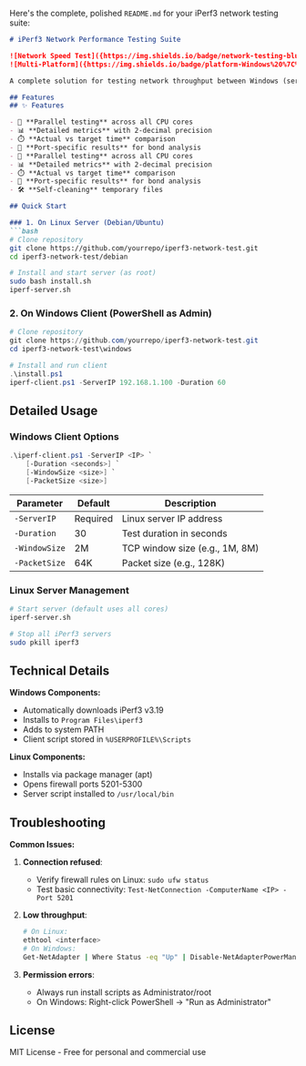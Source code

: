 Here's the complete, polished `README.md` for your iPerf3 network testing suite:

```markdown
# iPerf3 Network Performance Testing Suite

![Network Speed Test]({https://img.shields.io/badge/network-testing-blue}) 
![Multi-Platform]({https://img.shields.io/badge/platform-Windows%20%7C%20Linux-lightgrey})

A complete solution for testing network throughput between Windows (server) and Linux (client) systems with LACP bonding support.

## Features
## ✨ Features

- 🚀 **Parallel testing** across all CPU cores
- 📊 **Detailed metrics** with 2-decimal precision
- ⏱️ **Actual vs target time** comparison
- 🔗 **Port-specific results** for bond analysis
- 🚀 **Parallel testing** across all CPU cores  
- 📊 **Detailed metrics** with 2-decimal precision  
- ⏱️ **Actual vs target time** comparison  
- 🔗 **Port-specific results** for bond analysis  
- 🛠️ **Self-cleaning** temporary files  

## Quick Start

### 1. On Linux Server (Debian/Ubuntu)
```bash
# Clone repository
git clone https://github.com/yourrepo/iperf3-network-test.git
cd iperf3-network-test/debian

# Install and start server (as root)
sudo bash install.sh
iperf-server.sh
```

### 2. On Windows Client (PowerShell as Admin)
```powershell
# Clone repository
git clone https://github.com/yourrepo/iperf3-network-test.git
cd iperf3-network-test\windows

# Install and run client
.\install.ps1
iperf-client.ps1 -ServerIP 192.168.1.100 -Duration 60
```

## Detailed Usage

### Windows Client Options
```powershell
.\iperf-client.ps1 -ServerIP <IP> `
    [-Duration <seconds>] `
    [-WindowSize <size>] `
    [-PacketSize <size>]
```

| Parameter       | Default | Description                  |
|-----------------|---------|------------------------------|
| `-ServerIP`     | Required| Linux server IP address       |
| `-Duration`     | 30      | Test duration in seconds      |
| `-WindowSize`   | 2M      | TCP window size (e.g., 1M, 8M)|
| `-PacketSize`   | 64K     | Packet size (e.g., 128K)      |

### Linux Server Management
```bash
# Start server (default uses all cores)
iperf-server.sh

# Stop all iPerf3 servers
sudo pkill iperf3
```

## Technical Details

**Windows Components:**
- Automatically downloads iPerf3 v3.19
- Installs to `Program Files\iperf3`
- Adds to system PATH
- Client script stored in `%USERPROFILE%\Scripts`

**Linux Components:**
- Installs via package manager (apt)
- Opens firewall ports 5201-5300
- Server script installed to `/usr/local/bin`

## Troubleshooting

**Common Issues:**
1. **Connection refused**:
   - Verify firewall rules on Linux: `sudo ufw status`
   - Test basic connectivity: `Test-NetConnection -ComputerName <IP> -Port 5201`

2. **Low throughput**:
   ```bash
   # On Linux:
   ethtool <interface>
   # On Windows:
   Get-NetAdapter | Where Status -eq "Up" | Disable-NetAdapterPowerManagement
   ```

3. **Permission errors**:
   - Always run install scripts as Administrator/root
   - On Windows: Right-click PowerShell → "Run as Administrator"

## License

MIT License - Free for personal and commercial use


